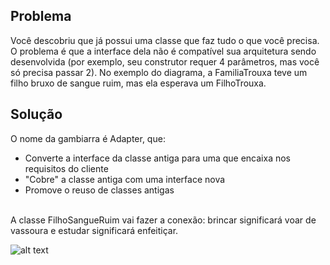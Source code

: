 ## Problema

Você descobriu que já possui uma classe que faz tudo o que você precisa. O problema é que a interface dela não é compatível sua arquitetura sendo desenvolvida (por exemplo, seu construtor requer 4 parâmetros, mas você só precisa passar 2). No exemplo do diagrama, a FamiliaTrouxa teve um filho bruxo de sangue ruim, mas ela esperava um FilhoTrouxa.

## Solução

O nome da gambiarra é Adapter, que:
* Converte a interface da classe antiga para uma que encaixa nos requisitos do cliente
* "Cobre" a classe antiga com uma interface nova
* Promove o reuso de classes antigas 
<br />
A classe FilhoSangueRuim vai fazer a conexão: brincar significará voar de vassoura e estudar significará enfeitiçar.

![alt text](https://github.com/Vinicoreia/designPatterns/blob/master/etc/Adapter_example.png "Adapter")
